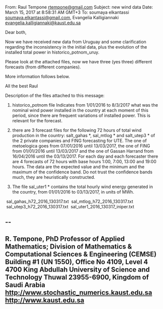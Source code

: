 From: Raul Tempone <rtempone@gmail.com>
Subject: new wind data
Date: March 15, 2017 at 8:58:31 AM GMT+3
To: soumaya elkantassi <soumaya.elkantassi@gmail.com>, Evangelia Kalligiannaki <evangelia.kalligiannaki@kaust.edu.sa>

Dear both,

Now we have received new data from Uruguay and some clarification
regarding the inconsistency in the initial data, plus the evolution of the installed total power in historico_potnom_uruy.

Please look at the attached files, now we have three (yes three) different forecasts (from different companies).

More information follows below.

All the best
Raul

Description of the files attached to this message:

1) historico_potnom file
Indicates from 1/01/2016 to 8/3/2017 what was the nominal wind power installed in the country at each moment of this period, since there are frequent variations of installed power.
This is relevant for the forecast.

2) there are 3 forecast files for the following 72 hours of total wind production in the country: salt_gahas *, sal_mtlog * and salt_utep3 * of the 2 private companies and FING forecasting for UTE.
The one of metoelogica goes from 07/01/2016 until 13/03/2017, the one of FING from 01/01/2016 until 13/03/2017 and the one of Gassan Harrand from 16/04/2016 until the 03/13/2017.
For each day and each forecaster there are 4 forecasts of 72 hours with base hours 1:00, 7:00, 13:00 and 19:00 hours.
The data are the expected value and the minimum and the maximum of the confidence band. Do not trust the confidence bands much, they are heuristically constructed.

3) The file sal_uter1 * contains the total hourly wind energy generated in the country, from 01/01/2016 to 03/13/2017, in units of MWh.




  ‪sal_gahas_h72_2016_130317.txt
  ‪sal_mtlog_h72_2016_130317.txt
  ‪sal_utep3_h72_2016_130317.txt
  ‪sal_uter1_2016_130317_iniper.txt
 

-- 
------------------------------
R. Tempone, PhD
Professor of Applied Mathematics;
Division of Mathematics & Computational Sciences & Engineering (CEMSE)
Building #1 (UN 1550), Office No 4109, Level 4
4700 King Abdullah University of Science and Technology
Thuwal 23955-6900, Kingdom of Saudi Arabia
http://www.stochastic_numerics.kaust.edu.sa
http://www.kaust.edu.sa
------------------------------
